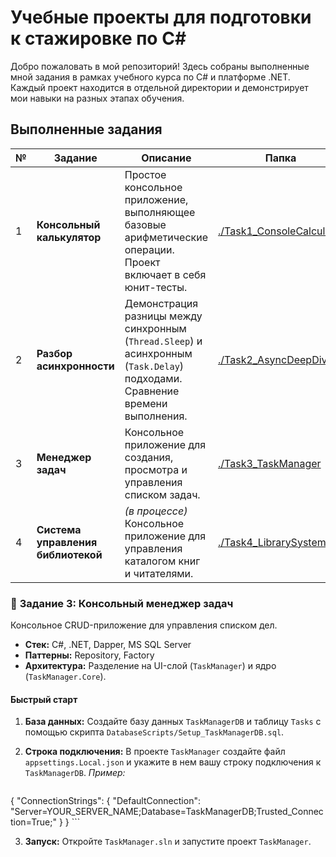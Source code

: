 # Учебные проекты для подготовки к стажировке по C#

Добро пожаловать в мой репозиторий! Здесь собраны выполненные мной задания в рамках учебного курса по C# и платформе .NET. Каждый проект находится в отдельной директории и демонстрирует мои навыки на разных этапах обучения.

## Выполненные задания

| № | Задание | Описание | Папка |
|---|---|---|---|
| 1 | **Консольный калькулятор** | Простое консольное приложение, выполняющее базовые арифметические операции. Проект включает в себя юнит-тесты. | [./Task1_ConsoleCalculator](./Task1_ConsoleCalculator) |
| 2 | **Разбор асинхронности** | Демонстрация разницы между синхронным (`Thread.Sleep`) и асинхронным (`Task.Delay`) подходами. Сравнение времени выполнения. | [./Task2_AsyncDeepDive](./Task2_AsyncDeepDive) |
| 3 | **Менеджер задач** | Консольное приложение для создания, просмотра и управления списком задач. | [./Task3_TaskManager](./Task3_TaskManager) |
| 4 | **Система управления библиотекой** | *(в процессе)* Консольное приложение для управления каталогом книг и читателями. | [./Task4_LibrarySystem](./Task4_LibrarySystem) |

### 🚀 **Задание 3: Консольный менеджер задач**

Консольное CRUD-приложение для управления списком дел.

*   **Стек:** C#, .NET, Dapper, MS SQL Server
*   **Паттерны:** Repository, Factory
*   **Архитектура:** Разделение на UI-слой (`TaskManager`) и ядро (`TaskManager.Core`).

#### Быстрый старт

1.  **База данных:** Создайте базу данных `TaskManagerDB` и таблицу `Tasks` с помощью скрипта `DatabaseScripts/Setup_TaskManagerDB.sql`.

2.  **Строка подключения:** В проекте `TaskManager` создайте файл `appsettings.Local.json` и укажите в нем вашу строку подключения к `TaskManagerDB`.
    *Пример:*
    ```json
{
  "ConnectionStrings": {
    "DefaultConnection": "Server=YOUR_SERVER_NAME;Database=TaskManagerDB;Trusted_Connection=True;"
  }
}
    ```

3.  **Запуск:** Откройте `TaskManager.sln` и запустите проект `TaskManager`.